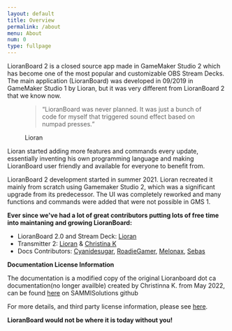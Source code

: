 ```yaml
---
layout: default
title: Overview
permalink: /about
menu: About
num: 0
type: fullpage
---
```


LioranBoard 2 is a closed source app made in GameMaker Studio 2 which has become one of the most popular and customizable OBS Stream Decks.\
The main application (LioranBoard) was developed in 09/2019 in GameMaker Studio 1 by Lioran, but it was very different from LioranBoard 2 that we know now.
<figure>
    <blockquote class="blockquote">
      <q>LioranBoard was never planned. It was just a bunch of code for myself that triggered sound effect based on numpad presses.</q>
    </blockquote>
    <figcaption class="blockquote-footer">
      Lioran
    </figcaption>
  </figure>

Lioran started adding more features and commands every update, essentially inventing his own programming language and making LioranBoard user friendly and available for everyone to benefit from.   


LioranBoard 2 development started in summer 2021. Lioran recreated it mainly from scratch using Gamemaker Studio 2, which was a significant upgrade from its predecessor. The UI was completely reworked and many functions and commands were added that were not possible in GMS 1.


**Ever since we've had a lot of great contributors putting lots of free time into maintaning and growing LioranBoard:**

- LioranBoard 2.0 and Stream Deck: [Lioran](https://twitter.com/FromMyBike_)
- Transmitter 2: [Lioran](https://twitter.com/FromMyBike_) & [Christina K](https://github.com/christinna9031)
- Docs Contributors: [Cyanidesugar](https://twitter.com/cyanidesugar_), [RoadieGamer](https://twitter.com/roadiegamer), [Melonax](https://twitter.com/melonaxx), [Sebas](https://github.com/SebasF1349)

**Documentation License Information**

The documentation is a modified copy of the original Lioranboard dot ca documentation(no longer availble) created by Christinna K. from May 2022, can be found [here](https://github.com/SAMMISolutions/docs/tree/35c4d1f1bcd16564ecaed3e8b310f197fb92ef67) on SAMMISolutions github

For more details, and third party license information, please see [here](https://raw.githubusercontent.com/LioranWaters/lioranboard2docs/main/LICENSE).

**LioranBoard would not be where it is today without you!**

  

